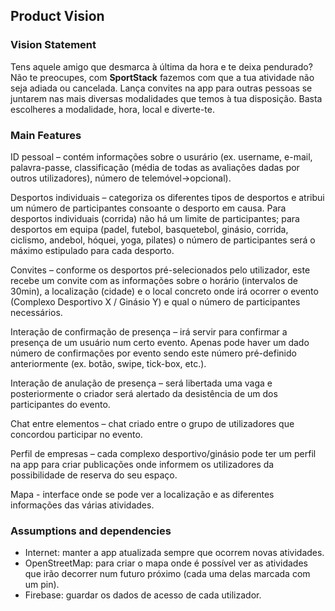 
## Product Vision

### Vision Statement

Tens aquele amigo que desmarca à última da hora e te deixa pendurado? Não te preocupes, com **SportStack** fazemos com que a tua atividade não seja adiada ou cancelada.
Lança convites na app para outras pessoas se juntarem nas mais diversas modalidades que temos à tua disposição.
Basta escolheres a modalidade, hora, local e diverte-te.

### Main Features

ID pessoal – contém informações sobre o usurário (ex. username, e-mail, palavra-passe, classificação (média de todas as avaliações dadas por outros utilizadores), número de telemóvel->opcional).

Desportos individuais – categoriza os diferentes tipos de desportos e atribui um número de participantes consoante o desporto em causa. Para desportos individuais (corrida) não há um limite de participantes; para desportos em equipa (padel, futebol, basquetebol, ginásio, corrida, ciclismo, andebol, hóquei, yoga, pilates) o número de participantes será o máximo estipulado para cada desporto.

Convites – conforme os desportos pré-selecionados pelo utilizador, este recebe um convite com as informações sobre o horário (intervalos de 30min), a localização (cidade) e o local concreto onde irá ocorrer o evento (Complexo Desportivo X / Ginásio Y) e qual o número de participantes necessários.

Interação de confirmação de presença – irá servir para confirmar a presença de um usuário num certo evento. Apenas pode haver um dado número de confirmações por evento sendo este número pré-definido anteriormente (ex. botão, swipe, tick-box, etc.).

Interação de anulação de presença – será libertada uma vaga e posteriormente o criador será alertado da desistência de um dos participantes do evento.

Chat entre elementos – chat criado entre o grupo de utilizadores que concordou participar no evento.

Perfil de empresas – cada complexo desportivo/ginásio pode ter um perfil na app para criar publicações onde informem os utilizadores da possibilidade de reserva do seu espaço.

Mapa - interface onde se pode ver a localização e as diferentes informações das várias atividades.

### Assumptions and dependencies
- Internet: manter a app atualizada sempre que ocorrem novas atividades.
- OpenStreetMap: para criar o mapa onde é possível ver as atividades que irão decorrer num futuro próximo (cada uma delas marcada com um pin).
- Firebase: guardar os dados de acesso de cada utilizador.
